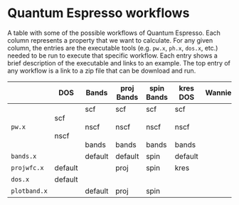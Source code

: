 # Quantum Espresso workflows

A table with some of the possible workflows of Quantum Espresso.
Each column represents a property that we want to calculate.
For any given column, the entries are the executable tools (e.g. `pw.x`, `ph.x`, `dos.x`, etc.) needed to be run to execute that specific workflow.
Each entry shows a brief description of the executable and links to an example.
The top entry of any workflow is a link to a zip file that can be download and run.

|     | DOS | Bands | proj Bands | spin Bands | kres DOS | Wannier90 |
|-----|-----|------|-------|--------|--------|------|
|`pw.x`      |scf<br><br>nscf| scf <br><br> nscf <br><br> bands | scf <br><br> nscf <br><br> bands | scf <br><br> nscf <br><br> bands | scf <br><br> nscf <br><br> bands | |
|`bands.x`   | | default | default | spin | default | |
|`projwfc.x` | default | | proj | spin | kres | |
|`dos.x`     | default | | | | | |
|`plotband.x`| | default | proj | spin | | |

